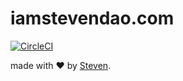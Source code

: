 # iamstevendao.com

[![CircleCI](https://circleci.com/gh/iamstevendao/iamstevendao.com/tree/master.svg?style=svg&circle-token=d186866ca6bc0f1620e5f2fc5d78e88281fa9e69)](https://circleci.com/gh/iamstevendao/iamstevendao.com/tree/master)

made with &#x2764; by [Steven](https://github.com/iamstevendao).
